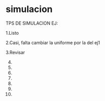 # simulacion
TPS DE SIMULACION
 EJ:
 
 1.Listo
 
 2.Casi, falta cambiar la uniforme por la del ej1
 
 3.Revisar
 
 4.
 5.
 6.
 7.
 8.
 9.
 10.
